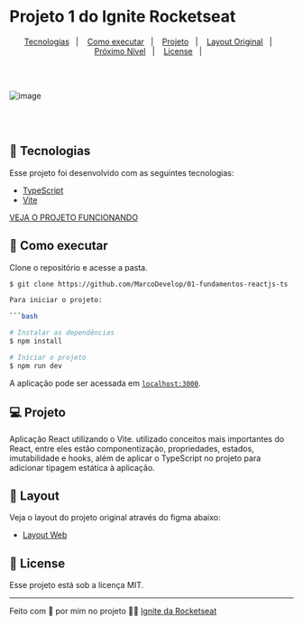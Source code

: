 # Projeto 1 do Ignite Rocketseat

<p align="center">
  <a href="#-tecnologias">Tecnologias</a>&nbsp;&nbsp;&nbsp;|&nbsp;&nbsp;&nbsp;
  <a href="#-como-executar">Como executar</a>&nbsp;&nbsp;&nbsp;|&nbsp;&nbsp;&nbsp;
  <a href="#-projeto">Projeto</a>&nbsp;&nbsp;&nbsp;|&nbsp;&nbsp;&nbsp;
  <a href="#-layout">Layout Original</a>&nbsp;&nbsp;&nbsp;|&nbsp;&nbsp;&nbsp;
  <a href="#-nextlevel">Próximo Nível</a>&nbsp;&nbsp;&nbsp;|&nbsp;&nbsp;&nbsp;
  <a href="#-license">License</a>&nbsp;&nbsp;&nbsp;|&nbsp;&nbsp;&nbsp;
</p>
<br/><br/>

![image](https://user-images.githubusercontent.com/45787976/193155415-28ec1b99-3fa3-4acd-a4c4-b4edcf961c18.png)

<br/><br/>

## 🧪 Tecnologias

Esse projeto foi desenvolvido com as seguintes tecnologias:

- [TypeScript](https://www.typescriptlang.org)
- [Vite](https://vitejs.dev/)

[VEJA O PROJETO FUNCIONANDO](https://01-fundamentos-reactjs-ts-c8h5.vercel.app/)


## 🚀 Como executar

Clone o repositório e acesse a pasta.

```bash
$ git clone https://github.com/MarcoDevelop/01-fundamentos-reactjs-ts

Para iniciar o projeto:

```bash

# Instalar as dependências
$ npm install

# Iniciar o projeto
$ npm run dev

```

A aplicação pode ser acessada em [`localhost:3000`](http://localhost:3001).


## 💻 Projeto
Aplicação React utilizando o Vite. utilizado conceitos mais importantes do React, entre eles estão componentização, propriedades, estados, imutabilidade e hooks, além de aplicar o TypeScript no projeto para adicionar tipagem estática à aplicação. 


## 🔖 Layout

Veja o layout do projeto original através do figma abaixo:

- [Layout Web](https://www.figma.com/community/file/1113573231685349036)

## 📝 License

Esse projeto está sob a licença MIT.

---

Feito com 💜 por mim no projeto 👋🏻 [Ignite da Rocketseat](https://www.rocketseat.com.br/)
